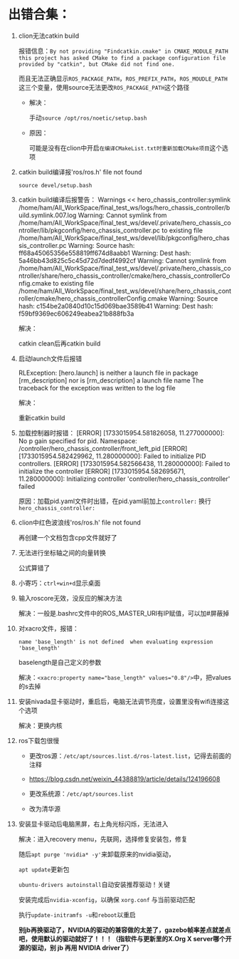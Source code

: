 # 出错合集：

1. clion无法catkin build

   报错信息：`By not providing "Findcatkin.cmake" in CMAKE_MODULE_PATH this project has asked CMake to find a package configuration file provided by "catkin", but CMake did not find one.`

   而且无法正确显示`ROS_PACKAGE_PATH`，`ROS_PREFIX_PATH`，`ROS_MOUDLE_PATH`这三个变量，使用source无法更改`ROS_PACKAGE_PATH`这个路径

   - 解决：

     手动`source /opt/ros/noetic/setup.bash`

   - 原因：

     可能是没有在clion中开启`在编译CMakeList.txt时重新加载CMake项目`这个选项

2. catkin build编译报'ros/ros.h' file not found

   `source devel/setup.bash`

3. catkin build编译后报警告：
   Warnings   << hero_chassis_controller:symlink /home/ham/All_WorkSpace/final_test_ws/logs/hero_chassis_controller/build.symlink.007.log
   Warning: Cannot symlink from /home/ham/All_WorkSpace/final_test_ws/devel/.private/hero_chassis_controller/lib/pkgconfig/hero_chassis_controller.pc to existing file /home/ham/All_WorkSpace/final_test_ws/devel/lib/pkgconfig/hero_chassis_controller.pc
   Warning: Source hash: ff68a45065356e558819ff674d8aabb1
   Warning: Dest hash: 5a46bb43d825c5c45d72d7dedf4992cf
   Warning: Cannot symlink from /home/ham/All_WorkSpace/final_test_ws/devel/.private/hero_chassis_controller/share/hero_chassis_controller/cmake/hero_chassis_controllerConfig.cmake to existing file /home/ham/All_WorkSpace/final_test_ws/devel/share/hero_chassis_controller/cmake/hero_chassis_controllerConfig.cmake
   Warning: Source hash: c154be2a0840d10c15d069bae3589b41
   Warning: Dest hash: f59bf9369ec606249eabea21b888fb3a

   解决：

   catkin clean后再catkin build

4. 启动launch文件后报错

   RLException: [hero.launch] is neither a launch file in package [rm_description] nor is [rm_description] a launch file name
   The traceback for the exception was written to the log file

   解决：

   重新catkin build

5. 加载控制器时报错：
   [ERROR] [1733015954.581826058, 11.277000000]: No p gain specified for pid.  Namespace: /controller/hero_chassis_controller/front_left_pid
   [ERROR] [1733015954.582429962, 11.280000000]: Failed to initialize PID controllers.
   [ERROR] [1733015954.582566438, 11.280000000]: Failed to initialize the controller
   [ERROR] [1733015954.582695671, 11.280000000]: Initializing controller 'controller/hero_chassis_controller' failed

   原因：加载pid.yaml文件时出错，在pid.yaml前加上`controller:`  换行`hero_chassis_controller:`

6. clion中红色波浪线'ros/ros.h' file not found

   再创建一个文档包含cpp文件就好了

7. 无法进行坐标轴之间的向量转换

   公式算错了

8. 小寄巧：`ctrl+win+d`显示桌面

9. 输入roscore无效，没反应的解决方法

   解决：一般是.bashrc文件中的ROS_MASTER_URI有IP赋值，可以加#屏蔽掉

10. 对xacro文件，报错：

    `name 'base_length' is not defined 
    when evaluating expression 'base_length'`

    baselength是自己定义的参数

    解决：`<xacro:property name="base_length" values="0.8"/>`中，把values的s去掉

11. 安装nivada显卡驱动时，重启后，电脑无法调节亮度，设置里没有wifi连接这个选项

    解决：更换内核

12. ros下载包很慢

    - 更改ros源：`/etc/apt/sources.list.d/ros-latest.list`，记得去前面的注释
    - https://blog.csdn.net/weixin_44388819/article/details/124196608

    - 更改系统源：`/etc/apt/sources.list`
    - 改为清华源

13. 安装显卡驱动后电脑黑屏，右上角光标闪烁，无法进入

    解决：进入recovery menu，先联网，选择修复安装包，修复

    随后`apt purge 'nvidia* -y'`来卸载原来的nvidia驱动，

    `apt update`更新包

    `ubuntu-drivers autoinstall`自动安装推荐驱动！关键

    安装完成后`nvidia-xconfig`，以确保 `xorg.conf` 与当前驱动匹配

    执行`update-initramfs -u`和`reboot`以重启
    
    **别jb再换驱动了，NVIDIA的驱动的兼容做的太差了，gazebo帧率差点就差点吧，使用默认的驱动就好了！！！（指软件与更新里的X.Org X server哪个开源的驱动，别 jb 再用 NVIDIA driver了）**
